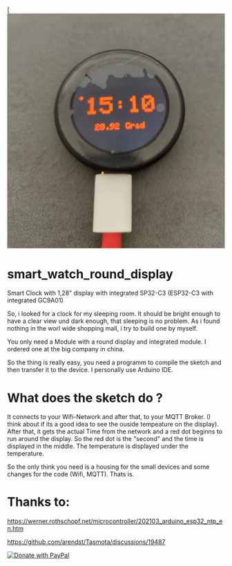 [![smart clock](https://github.com/Kopernikus82/smart_clock_round_display/blob/main/Uhr.jpg)


# smart_watch_round_display
Smart Clock with 1,28" display with integrated SP32-C3
(ESP32-C3 with integrated GC9A01)


So, i looked for a clock for my sleeping room. It should be bright enough to have a clear view und dark enough, that sleeping is no problem. As i found nothing in the worl wide shopping mall, i try to build one by myself.

You only need a Module with a round display and integrated module. I ordered one at the big company in china. 

So the thing is really easy, you need a programm to compile the sketch and then transfer it to the device. I personally use Arduino IDE.

# What does the sketch do ?

It connects to your Wifi-Network and after that, to your MQTT Broker. (I think about if its a good idea to see the ouside tempeature on the display). After that, it gets the actual Time from the network and a red dot beginns to run around the display. 
So the red dot is the "second" and the time is displayed in the middle. The temperature is displayed under the temperature.

So the only think you need is a housing for the small devices and some changes for the code (Wifi, MQTT). Thats is.


# Thanks to:

https://werner.rothschopf.net/microcontroller/202103_arduino_esp32_ntp_en.htm

https://github.com/arendst/Tasmota/discussions/19487



[![Donate with PayPal](https://raw.githubusercontent.com/stefan-niedermann/paypal-donate-button/master/paypal-donate-button.png)](https://www.paypal.com/donate/?hosted_button_id=GL9EF8CMQNQMU)
